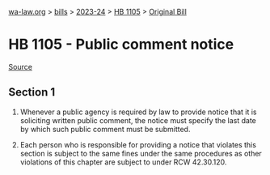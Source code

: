 [wa-law.org](/) > [bills](/bills/) > [2023-24](/bills/2023-24) > [HB 1105](/bills/2023-24/hb/1105/) > [Original Bill](/bills/2023-24/hb/1105/1/)

# HB 1105 - Public comment notice

[Source](http://lawfilesext.leg.wa.gov/biennium/2023-24/Pdf/Bills/House%20Bills/1105.pdf)

## Section 1
1. Whenever a public agency is required by law to provide notice that it is soliciting written public comment, the notice must specify the last date by which such public comment must be submitted.

2. Each person who is responsible for providing a notice that violates this section is subject to the same fines under the same procedures as other violations of this chapter are subject to under RCW 42.30.120.
